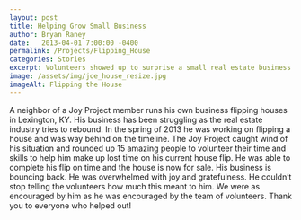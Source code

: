```yaml
---
layout: post
title: Helping Grow Small Business
author: Bryan Raney
date:   2013-04-01 7:00:00 -0400
permalink: /Projects/Flipping_House
categories: Stories
excerpt: Volunteers showed up to surprise a small real estate business owner and flip a house that was behind schedule.
image: /assets/img/joe_house_resize.jpg
imageAlt: Flipping the House
---
```


A neighbor of a Joy Project member runs his own business flipping houses in Lexington, KY.  His business has been struggling as the real estate industry tries to rebound.  In the spring of 2013 he was working on flipping a house and was way behind on the timeline.  The Joy Project caught wind of his situation and rounded up 15 amazing people to volunteer their time and skills to help him make up lost time on his current house flip. He was able to complete his flip on time and the house is now for sale. His business is bouncing back. He was overwhelmed with joy and gratefulness. He couldn’t stop telling the volunteers how much this meant to him. We were as encouraged by him as he was encouraged by the team of volunteers. Thank you to everyone who helped out!